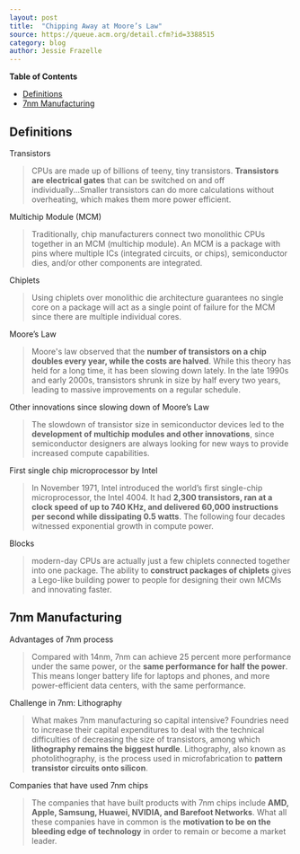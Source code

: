 ```yaml
---
layout: post
title:  "Chipping Away at Moore’s Law"
source: https://queue.acm.org/detail.cfm?id=3388515
category: blog
author: Jessie Frazelle
---
```


<!-- START doctoc generated TOC please keep comment here to allow auto update -->
<!-- DON'T EDIT THIS SECTION, INSTEAD RE-RUN doctoc TO UPDATE -->
**Table of Contents**

- [Definitions](#definitions)
- [7nm Manufacturing](#7nm-manufacturing)

<!-- END doctoc generated TOC please keep comment here to allow auto update -->

## Definitions

Transistors

> CPUs are made up of billions of teeny, tiny transistors. **Transistors are electrical gates** that can be switched on and off individually...Smaller transistors can do more calculations without overheating, which makes them more power efficient.

Multichip Module (MCM)

> Traditionally, chip manufacturers connect two monolithic CPUs together in an MCM (multichip module). An MCM is a package with pins where multiple ICs (integrated circuits, or chips), semiconductor dies, and/or other components are integrated.

Chiplets

> Using chiplets over monolithic die architecture guarantees no single core on a package will act as a single point of failure for the MCM since there are multiple individual cores.

Moore’s Law

> Moore's law observed that the **number of transistors on a chip doubles every year, while the costs are halved**. While this theory has held for a long time, it has been slowing down lately. In the late 1990s and early 2000s, transistors shrunk in size by half every two years, leading to massive improvements on a regular schedule.

Other innovations since slowing down of Moore’s Law

> The slowdown of transistor size in semiconductor devices led to the **development of multichip modules and other innovations**, since semiconductor designers are always looking for new ways to provide increased compute capabilities.

First single chip microprocessor by Intel

> In November 1971, Intel introduced the world’s first single-chip microprocessor, the Intel 4004. It had **2,300 transistors, ran at a clock speed of up to 740 KHz, and delivered 60,000 instructions per second while dissipating 0.5 watts**. The following four decades witnessed exponential growth in compute power.

Blocks

> modern-day CPUs are actually just a few chiplets connected together into one package. The ability to **construct packages of chiplets** gives a Lego-like building power to people for designing their own MCMs and innovating faster.

## 7nm Manufacturing

Advantages of 7nm process

> Compared with 14nm, 7nm can achieve 25 percent more performance under the same power, or the **same performance for half the power**. This means longer battery life for laptops and phones, and more power-efficient data centers, with the same performance.

Challenge in 7nm: Lithography

> What makes 7nm manufacturing so capital intensive? Foundries need to increase their capital expenditures to deal with the technical difficulties of decreasing the size of transistors, among which **lithography remains the biggest hurdle**. Lithography, also known as photolithography, is the process used in microfabrication to **pattern transistor circuits onto silicon**.

Companies that have used 7nm chips

> The companies that have built products with 7nm chips include **AMD, Apple, Samsung, Huawei, NVIDIA, and Barefoot Networks**. What all these companies have in common is the **motivation to be on the bleeding edge of technology** in order to remain or become a market leader.

